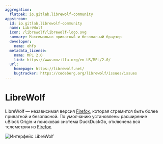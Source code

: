 ```yaml
---
aggregation:
  flatpak: io.gitlab.librewolf-community
appstream:
  id: io.gitlab.librewolf-community
  name: LibreWolf
  icon: /librewolf/librewolf-logo.svg
  summary: Максимально приватный и безопасный браузер
  developer:
    name: ohfp
  metadata_license:
    name: MPL 2.0
    link: https://www.mozilla.org/en-US/MPL/2.0/
  url:
    homepage: https://librewolf.net/
    bugtracker: https://codeberg.org/librewolf/issues/issues
---
```


# LibreWolf

LibreWolf — независимая версия [Firefox](/apps/firefox/), которая стремится быть более приватной и безопасной. По умолчанию установлены расширение uBlock Origin и поисковая система DuckDuckGo, отключена вся телеметрия из [Firefox](/apps/firefox/).

![Интерфейс LibreWolf](/librewolf/librewolf-preview.png)

<!--@include: @ru/apps/.parts/install/content-flatpak.md-->
